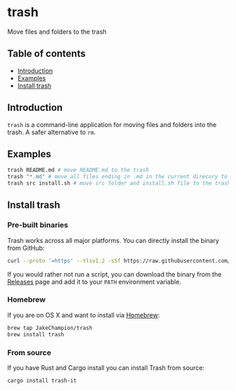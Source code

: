 <!-- omit in toc -->
# trash

Move files and folders to the trash

<!-- omit in toc -->
## Table of contents

- [Introduction](#introduction)
- [Examples](#examples)
- [Install trash](#install-trash)

## Introduction

`trash` is a command-line application for moving files and folders into the trash. A safer alternative to `rm`.

## Examples

```sh
trash README.md # move README.md to the trash
trash "*.md" # move all files ending in .md in the current direcory to the trash
trash src install.sh # move src folder and install.sh file to the trash
```

## Install trash

### Pre-built binaries

Trash works across all major platforms. You can directly install the binary from GitHub:

```sh
curl --proto '=https' --tlsv1.2 -sSf https://raw.githubusercontent.com/JakeChampion/trash/master/install.sh | sh
```

If you would rather not run a script, you can download the binary from the [Releases](https://github.com/JakeChampion/trash/releases) page and add it to your `PATH` environment variable.

### Homebrew

If you are on OS X and want to install via [Homebrew](https://brew.sh/):

```sh
brew tap JakeChampion/trash
brew install trash
```

### From source

If you have Rust and Cargo install you can install Trash from source:

```sh
cargo install trash-it
```
